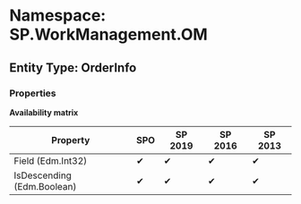 # Namespace: SP.WorkManagement.OM
## Entity Type: OrderInfo

### Properties

**Availability matrix**

Property | SPO | SP 2019 | SP 2016 | SP 2013
----------|-----|---------|---------|--------
Field (Edm.Int32) | ✔ | ✔ | ✔ | ✔
IsDescending (Edm.Boolean) | ✔ | ✔ | ✔ | ✔

